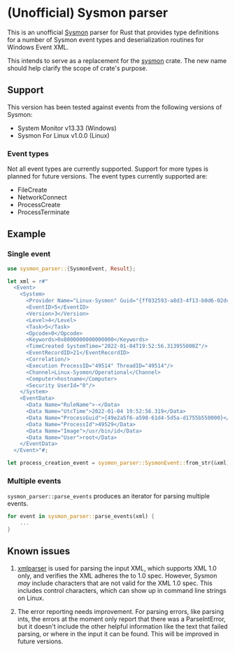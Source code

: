 # (Unofficial) Sysmon parser

This is an unofficial
[Sysmon](https://docs.microsoft.com/en-us/sysinternals/downloads/sysmon) parser
for Rust that provides type definitions for a number of Sysmon event types and
deserialization routines for Windows Event XML.

This intends to serve as a replacement for the
[sysmon](https://crates.io/crates/sysmon) crate. The new name should help
clarify the scope of crate's purpose.

## Support

This version has been tested against events from the following versions of
Sysmon:

- System Monitor v13.33 (Windows)
- Sysmon For Linux v1.0.0 (Linux)

### Event types

Not all event types are currently supported. Support for more types is planned
for future versions. The event types currently supported are:

- FileCreate
- NetworkConnect
- ProcessCreate
- ProcessTerminate

## Example

### Single event

```rust
use sysmon_parser::{SysmonEvent, Result};

let xml = r#"
  <Event>
    <System>
      <Provider Name="Linux-Sysmon" Guid="{ff032593-a8d3-4f13-b0d6-02dc615a6f97}"/>
      <EventID>5</EventID>
      <Version>3</Version>
      <Level>4</Level>
      <Task>5</Task>
      <Opcode>0</Opcode>
      <Keywords>0x8000000000000000</Keywords>
      <TimeCreated SystemTime="2022-01-04T19:52:56.313955000Z"/>
      <EventRecordID>21</EventRecordID>
      <Correlation/>
      <Execution ProcessID="49514" ThreadID="49514"/>
      <Channel>Linux-Sysmon/Operational</Channel>
      <Computer>hostname</Computer>
      <Security UserId="0"/>
    </System>
    <EventData>
      <Data Name="RuleName">-</Data>
      <Data Name="UtcTime">2022-01-04 19:52:56.319</Data>
      <Data Name="ProcessGuid">{49e2a5f6-a598-61d4-5d5a-d1755b550000}</Data>
      <Data Name="ProcessId">49529</Data>
      <Data Name="Image">/usr/bin/id</Data>
      <Data Name="User">root</Data>
    </EventData>
  </Event>"#;

let process_creation_event = sysmon_parser::SysmonEvent::from_str(&xml)?;
```

### Multiple events

`sysmon_parser::parse_events` produces an iterator for parsing multiple events.

```rust
for event in sysmon_parser::parse_events(xml) {
    ...
}
```

## Known issues

1. [xmlparser](https://github.com/RazrFalcon/xmlparser) is used for parsing the
   input XML, which supports XML 1.0 only, and verifies the XML adheres the to
   1.0 spec. However, Sysmon _may_ include characters that are not valid for the
   XML 1.0 spec. This includes control characters, which can show up in command
   line strings on Linux.

2. The error reporting needs improvement. For parsing errors, like parsing ints,
   the errors at the moment only report that there was a ParseIntError, but it
   doesn't include the other helpful information like the text that failed
   parsing, or where in the input it can be found. This will be improved in
   future versions.
